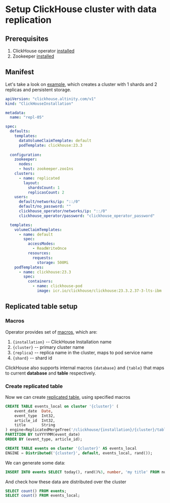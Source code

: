 
# Setup ClickHouse cluster with data replication

## Prerequisites

1. ClickHouse operator [installed][operator_installation_openshift.md]
1. Zookeeper [installed][zookeeper_setup_openshift.md]


## Manifest

Let's take a look on [example][chi-examples/04-replication-zookeeper-05-simple-PV-openshift.yaml], which creates a cluster with 1 shards and 2 replicas and persistent storage.

```yaml
apiVersion: "clickhouse.altinity.com/v1"
kind: "ClickHouseInstallation"

metadata:
  name: "repl-05"

spec:
  defaults:
    templates: 
      dataVolumeClaimTemplate: default
      podTemplate: clickhouse:23.3
 
  configuration:
    zookeeper:
      nodes:
      - host: zookeeper.zoo1ns
    clusters:
      - name: replicated
        layout:
          shardsCount: 1
          replicasCount: 2
    users:
      default/networks/ip: "::/0"
      default/no_password: "" 
      clickhouse_operator/networks/ip: "::/0"
      clickhouse_operator/password: "clickhouse_operator_password" 

  templates:
    volumeClaimTemplates:
      - name: default
        spec:
          accessModes:
            - ReadWriteOnce
          resources:
            requests:
              storage: 500Mi
    podTemplates:
      - name: clickhouse:23.3
        spec:
          containers:
            - name: clickhouse-pod
              image: icr.io/clickhouse/clickhouse:23.3.2.37-3-lts-ibm
```


## Replicated table setup

### Macros
Operator provides set of [macros][macros], which are:
 1. `{installation}` -- ClickHouse Installation name
 1. `{cluster}` -- primary cluster name
 1. `{replica}` -- replica name in the cluster, maps to pod service name
 1. `{shard}` -- shard id

ClickHouse also supports internal macros `{database}` and `{table}` that maps to current **database** and **table** respectively.

### Create replicated table

Now we can create [replicated table][replication], using specified macros

```sql
CREATE TABLE events_local on cluster '{cluster}' (
    event_date  Date,
    event_type  Int32,
    article_id  Int32,
    title       String
) engine=ReplicatedMergeTree('/clickhouse/{installation}/{cluster}/tables/{shard}/{database}/{table}', '{replica}')
PARTITION BY toYYYYMM(event_date)
ORDER BY (event_type, article_id);
```

```sql
CREATE TABLE events on cluster '{cluster}' AS events_local
ENGINE = Distributed('{cluster}', default, events_local, rand());
```

We can generate some data:
```sql
INSERT INTO events SELECT today(), rand()%3, number, 'my title' FROM numbers(100);
```

And check how these data are distributed over the cluster
```sql
SELECT count() FROM events;
SELECT count() FROM events_local;
```

[operator_installation_openshift.md]: ./operator_installation_openshift.md
[zookeeper_setup_openshift.md]: ./zookeeper_setup_openshift.md
[chi-examples/04-replication-zookeeper-05-simple-PV-openshift.yaml]: https://github.com/Altinity/clickhouse-operator/blob/master/docs/chi-examples/04-replication-zookeeper-05-simple-PV.yaml
[macros]: https://clickhouse.com/docs/en/operations/server-configuration-parameters/settings#macros
[replication]: https://clickhouse.com/docs/en/engines/table-engines/mergetree-family/replication
